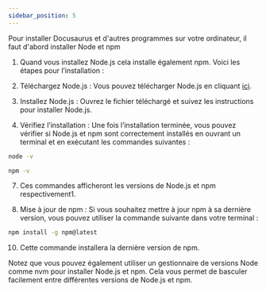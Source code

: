 ```yaml
---
sidebar_position: 5
---
```

Pour installer Docusaurus et d'autres programmes sur votre ordinateur, il faut d'abord installer Node et npm

1. Quand vous installez Node.js cela installe également npm. Voici les étapes pour l’installation :

2. Téléchargez Node.js : Vous pouvez télécharger Node.js en cliquant [ici](https://nodejs.org/dist/v20.11.0/node-v20.11.0.pkg).

3. Installez Node.js : Ouvrez le fichier téléchargé et suivez les instructions pour installer Node.js.

4. Vérifiez l’installation : Une fois l’installation terminée, vous pouvez vérifier si Node.js et npm sont correctement installés en ouvrant un terminal et en exécutant les commandes suivantes :

```bash
node -v
```

```bash
npm -v
```

7. Ces commandes afficheront les versions de Node.js et npm respectivement1.

8. Mise à jour de npm : Si vous souhaitez mettre à jour npm à sa dernière version, vous pouvez utiliser la commande suivante dans votre terminal :

```bash
npm install -g npm@latest
```

10. Cette commande installera la dernière version de npm.

Notez que vous pouvez également utiliser un gestionnaire de versions Node comme nvm pour installer Node.js et npm. Cela vous permet de basculer facilement entre différentes versions de Node.js et npm.